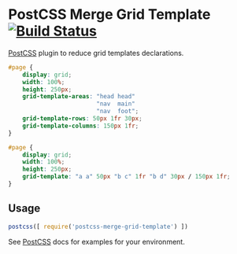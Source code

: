 # PostCSS Merge Grid Template [![Build Status][ci-img]][ci]

[PostCSS] plugin to reduce grid templates declarations.

[PostCSS]: https://github.com/postcss/postcss
[ci-img]:  https://travis-ci.org/sylvainpolletvillard/postcss-merge-grid-template.svg
[ci]:      https://travis-ci.org/sylvainpolletvillard/postcss-merge-grid-template

```css
#page {
    display: grid;
    width: 100%;
    height: 250px;
    grid-template-areas: "head head"
                         "nav  main"
                         "nav  foot";
    grid-template-rows: 50px 1fr 30px;
    grid-template-columns: 150px 1fr;
}
```

```css
#page {
    display: grid;
    width: 100%;
    height: 250px;
    grid-template: "a a" 50px "b c" 1fr "b d" 30px / 150px 1fr;
}
```

## Usage

```js
postcss([ require('postcss-merge-grid-template') ])
```

See [PostCSS] docs for examples for your environment.

